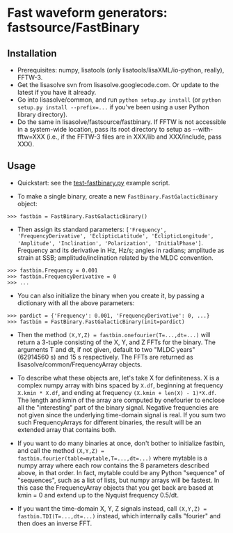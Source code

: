 # Fast waveform generators: fastsource/FastBinary #

## Installation ##

  * Prerequisites: numpy, lisatools (only lisatools/lisaXML/io-python, really), FFTW-3.
  * Get the lisasolve svn from lisasolve.googlecode.com. Or update to the latest if you have it already.
  * Go into lisasolve/common, and run `python setup.py install` (or `python setup.py install --prefix=...` if you've been using a user Python library directory).
  * Do the same in lisasolve/fastsource/fastbinary. If FFTW is not accessible in a system-wide location, pass its root directory to setup as --with-fftw=XXX (i.e., if the FFTW-3 files are in XXX/lib and XXX/include, pass XXX).

## Usage ##

  * Quickstart: see the [test-fastbinary.py](http://code.google.com/p/lisasolve/source/browse/trunk/fastsource/fastbinary/examples/test-fastbinary.py) example script.

  * To make a single binary, create a new `FastBinary.FastGalacticBinary` object:
```
>>> fastbin = FastBinary.FastGalacticBinary()
```

  * Then assign its standard parameters: `['Frequency', 'FrequencyDerivative', 'EclipticLatitude', 'EclipticLongitude', 'Amplitude', 'Inclination', 'Polarization', 'InitialPhase']`. Frequency and its derivative in Hz, Hz/s; angles in radians; amplitude as strain at SSB; amplitude/inclination related by the MLDC convention.
```
>>> fastbin.Frequency = 0.001
>>> fastbin.FrequencyDerivative = 0
>>> ...
```

  * You can also initialize the binary when you create it, by passing a dictionary with all the above parameters:
```
>>> pardict = {'Frequency': 0.001, 'FrequencyDerivative': 0, ...}
>>> fastbin = FastBinary.FastGalacticBinary(init=pardict)
```

  * Then the method `(X,Y,Z) = fastbin.onefourier(T=...,dt=...)` will return a 3-tuple consisting of the X, Y, and Z FFTs for the binary. The arguments T and dt, if not given, default to two "MLDC years" (62914560 s) and 15 s respectively. The FFTs are returned as lisasolve/common/FrequencyArray objects.

  * To describe what these objects are, let's take X for definiteness. X is a complex numpy array with bins spaced by `X.df`, beginning at frequency `X.kmin * X.df`, and ending at frequency `(X.kmin + len(X) - 1)*X.df`. The length and kmin of the array are computed by onefourier to enclose all the "interesting" part of the binary signal. Negative frequencies are not given since the underlying time-domain signal is real. If you sum two such FrequencyArrays for different binaries, the result will be an extended array that contains both.

  * If you want to do many binaries at once, don't bother to initialize fastbin, and call the method `(X,Y,Z) = fastbin.fourier(table=mytable,T=...,dt=...)` where mytable is a numpy array where each row contains the 8 parameters described above, in that order. In fact, mytable could be any Python "sequence" of "sequences", such as a list of lists, but numpy arrays will be fastest. In this case the FrequencyArray objects that you get back are based at kmin = 0 and extend up to the Nyquist frequency 0.5/dt.

  * If you want the time-domain X, Y, Z signals instead, call `(X,Y,Z) = fastbin.TDI(T=...,dt=...)` instead, which internally calls "fourier" and then does an inverse FFT.